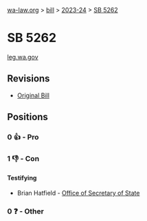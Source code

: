 [wa-law.org](/) > [bill](/bill/) > [2023-24](/bill/2023-24/) > [SB 5262](/bill/2023-24/sb/5262/)

# SB 5262
[leg.wa.gov](https://app.leg.wa.gov/billsummary?BillNumber=5262&Year=2023&Initiative=false)

## Revisions
* [Original Bill](1/)

## Positions
### 0 👍 - Pro

### 1 👎 - Con
#### Testifying
* Brian Hatfield - [Office of Secretary of State](/org/office_of_secretary_of_state/)

### 0 ❓ - Other
